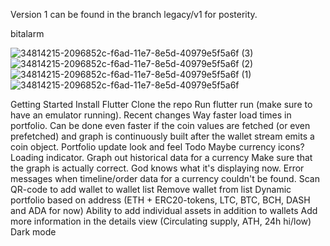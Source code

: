 Version 1
can be found in the branch legacy/v1 for posterity.

bitalarm

![34814215-2096852c-f6ad-11e7-8e5d-40979e5f5a6f (3)](https://user-images.githubusercontent.com/33284639/200550107-0edc0941-dc98-4b39-b636-03809be3ddd2.png)
![34814215-2096852c-f6ad-11e7-8e5d-40979e5f5a6f (2)](https://user-images.githubusercontent.com/33284639/200550112-291743ea-80f8-455a-88bc-3300ce97bddb.png)
![34814215-2096852c-f6ad-11e7-8e5d-40979e5f5a6f (1)](https://user-images.githubusercontent.com/33284639/200550122-62d97dfb-8ec0-44f4-b663-f21919cba334.png)
![34814215-2096852c-f6ad-11e7-8e5d-40979e5f5a6f](https://user-images.githubusercontent.com/33284639/200550140-d7af79ec-6562-4504-b4e7-51a0b6ddf2f2.png)


Getting Started
Install Flutter
Clone the repo
Run flutter run (make sure to have an emulator running).
Recent changes
Way faster load times in portfolio. Can be done even faster if the coin values are fetched (or even prefetched) and graph is continuously built after the wallet stream emits a coin object.
Portfolio update look and feel
Todo
 Maybe currency icons?
 Loading indicator.
 Graph out historical data for a currency
 Make sure that the graph is actually correct. God knows what it's displaying now.
 Error messages when timeline/order data for a currency couldn't be found.
 Scan QR-code to add wallet to wallet list
 Remove wallet from list
 Dynamic portfolio based on address (ETH + ERC20-tokens, LTC, BTC, BCH, DASH and ADA for now)
 Ability to add individual assets in addition to wallets
 Add more information in the details view (Circulating supply, ATH, 24h hi/low)
 Dark mode

